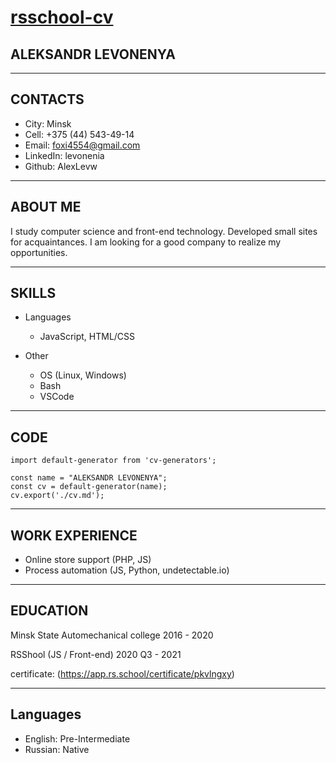 # [rsschool-cv](https://AlexLevw.github.io/rsschool-cv)

## **ALEKSANDR LEVONENYA**

***

## CONTACTS

* City: Minsk
* Cell: +375 (44) 543-49-14
* Email: foxi4554@gmail.com
* LinkedIn: levonenia
* Github: AlexLevw

***

## ABOUT ME

I study computer science and front-end
technology. Developed small sites for
acquaintances. I am looking for a good company
to realize my opportunities.

***

## SKILLS

* Languages
    + JavaScript, HTML/CSS

* Other
    + OS (Linux, Windows)
    + Bash
    + VSCode
    
***

## CODE

```
import default-generator from 'cv-generators';

const name = "ALEKSANDR LEVONENYA";
const cv = default-generator(name);
cv.export('./cv.md');
```

***

## WORK EXPERIENCE

- Online store support (PHP, JS)
- Process automation (JS, Python, undetectable.io)

***

## EDUCATION

Minsk State Automechanical college  2016 - 2020

RSShool (JS / Front-end) 2020 Q3 - 2021

certificate:
(https://app.rs.school/certificate/pkvlngxy)
***

## Languages

- English: Pre-Intermediate
- Russian: Native